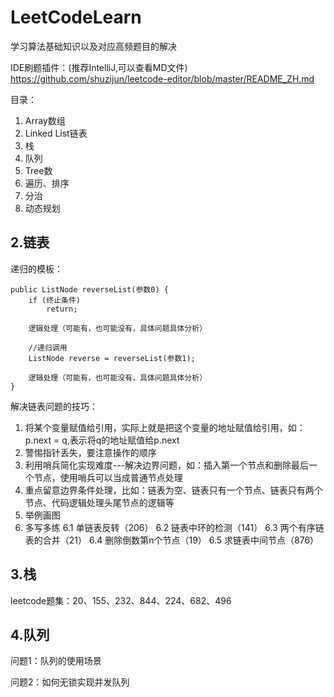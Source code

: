 # LeetCodeLearn
学习算法基础知识以及对应高频题目的解决

IDE刷题插件：(推荐IntelliJ,可以查看MD文件)
https://github.com/shuzijun/leetcode-editor/blob/master/README_ZH.md

目录：
1. Array数组
2. Linked List链表
3. 栈
4. 队列
5. Tree数
6. 遍历、排序
7. 分治
8. 动态规划

## 2.链表
递归的模板：
```
public ListNode reverseList(参数0) {
    if (终止条件)
        return;

    逻辑处理（可能有，也可能没有，具体问题具体分析）

    //递归调用
    ListNode reverse = reverseList(参数1);

    逻辑处理（可能有，也可能没有，具体问题具体分析）
}
```

解决链表问题的技巧：
1. 将某个变量赋值给引用，实际上就是把这个变量的地址赋值给引用，如：p.next = q,表示将q的地址赋值给p.next
2. 警惕指针丢失，要注意操作的顺序
3. 利用哨兵简化实现难度---解决边界问题，如：插入第一个节点和删除最后一个节点，使用哨兵可以当成普通节点处理
4. 重点留意边界条件处理，比如：链表为空、链表只有一个节点、链表只有两个节点、代码逻辑处理头尾节点的逻辑等
5. 举例画图
6. 多写多练
    6.1 单链表反转（206）
    6.2 链表中环的检测（141）
    6.3 两个有序链表的合并（21）
    6.4 删除倒数第n个节点（19）
    6.5 求链表中间节点（876）
    
## 3.栈
leetcode题集：20、155、232、844、224、682、496

## 4.队列
问题1：队列的使用场景

问题2：如何无锁实现并发队列